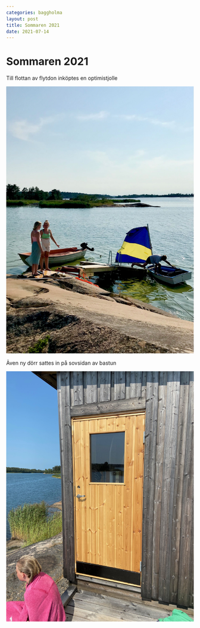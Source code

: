 ```yaml
---
categories: baggholma
layout: post
title: Sommaren 2021
date: 2021-07-14
---
```


# Sommaren 2021

Till flottan av flytdon inköptes en optimistjolle

![IMG_6028](/assets/IMG_6028.jpeg)

Även ny dörr sattes in på sovsidan av bastun

![IMG_3676](/assets/IMG_3676.jpeg)




